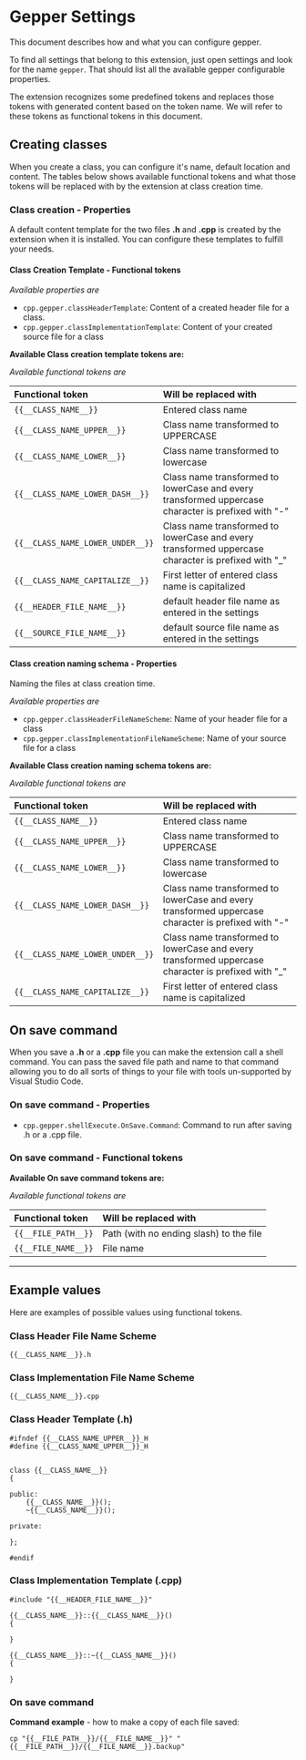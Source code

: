 # Gepper Settings

This document describes how and what you can configure gepper.

To find all settings that belong to this extension, just open settings and look
for the name `gepper`.  That should list all the available gepper configurable
 properties.


The extension recognizes some predefined tokens and replaces those tokens with
generated content based on the token name.  We will refer to these tokens as 
functional tokens in this document.

## Creating classes

When you create a class, you can configure it's name, default location and 
content.  The tables below shows available functional tokens and what those tokens will be
replaced with by the extension at class creation time.


### Class creation - Properties

A default content template for the two files **.h** and **.cpp** is created by 
the extension when it is installed.  You can configure these templates to 
fulfill your needs.

#### Class Creation Template - Functional tokens

*Available properties are*

* `cpp.gepper.classHeaderTemplate`: Content of a created header file for a class.
* `cpp.gepper.classImplementationTemplate`: Content of your created source file for a class

**Available Class creation template tokens are:**

*Available functional tokens are*

| Functional token | Will be replaced with |
| :----- | :----- |
| `{{__CLASS_NAME__}}` | Entered class name |
| `{{__CLASS_NAME_UPPER__}}` | Class name transformed to UPPERCASE |
| `{{__CLASS_NAME_LOWER__}}` | Class name transformed to lowercase |
| `{{__CLASS_NAME_LOWER_DASH__}}` | Class name transformed to lowerCase and every transformed uppercase character is prefixed with "-" |
| `{{__CLASS_NAME_LOWER_UNDER__}}` | Class name transformed to lowerCase and every transformed uppercase character is prefixed with "_" |
| `{{__CLASS_NAME_CAPITALIZE__}}` | First letter of entered class name is capitalized |
| `{{__HEADER_FILE_NAME__}}` | default header file name as entered in the settings |
| `{{__SOURCE_FILE_NAME__}}` | default source file name as entered in the settings |

#### Class creation naming schema - Properties

Naming the files at class creation time.

*Available properties are*

* `cpp.gepper.classHeaderFileNameScheme`: Name of your header file  for a class
* `cpp.gepper.classImplementationFileNameScheme`: Name of your source  file for a class

**Available Class creation naming schema tokens are:**

*Available functional tokens are*

| Functional token | Will be replaced with |
| :----- | :----- |
| `{{__CLASS_NAME__}}` | Entered class name |
| `{{__CLASS_NAME_UPPER__}}` | Class name transformed to UPPERCASE |
| `{{__CLASS_NAME_LOWER__}}` | Class name transformed to lowercase |
| `{{__CLASS_NAME_LOWER_DASH__}}` | Class name transformed to lowerCase and every transformed uppercase character is prefixed with "-" |
| `{{__CLASS_NAME_LOWER_UNDER__}}` | Class name transformed to lowerCase and every transformed uppercase character is prefixed with "_" |
| `{{__CLASS_NAME_CAPITALIZE__}}` | First letter of entered class name is capitalized |

## On save command

When you save a **.h** or a **.cpp** file you can make the extension call a shell 
command.  You can pass the saved file path and name to that command allowing you
to do all sorts of things to your file with tools un-supported by 
Visual Studio Code.

### On save command - Properties

* `cpp.gepper.shellExecute.OnSave.Command`: Command to run after saving .h or a .cpp file.

### On save command - Functional tokens

**Available On save command tokens are:**

*Available functional tokens are*

| Functional token | Will be replaced with |
| :----- | :----- |
| `{{__FILE_PATH__}}` | Path (with no ending slash) to the file |
| `{{__FILE_NAME__}}` | File name |

----------

## Example values

Here are examples of possible values using functional tokens.

### Class Header File Name Scheme
```
{{__CLASS_NAME__}}.h
```

### Class Implementation File Name Scheme
```
{{__CLASS_NAME__}}.cpp
```

### Class Header Template (.h)
```
#ifndef {{__CLASS_NAME_UPPER__}}_H
#define {{__CLASS_NAME_UPPER__}}_H


class {{__CLASS_NAME__}}
{

public:
    {{__CLASS_NAME__}}();
    ~{{__CLASS_NAME__}}();

private:

};

#endif
```

### Class Implementation Template (.cpp)
```
#include "{{__HEADER_FILE_NAME__}}"

{{__CLASS_NAME__}}::{{__CLASS_NAME__}}()
{

}

{{__CLASS_NAME__}}::~{{__CLASS_NAME__}}()
{

}
```

### On save command

**Command example** - how to make a copy of each file saved:
```
cp "{{__FILE_PATH__}}/{{__FILE_NAME__}}" "{{__FILE_PATH__}}/{{__FILE_NAME__}}.backup"
```